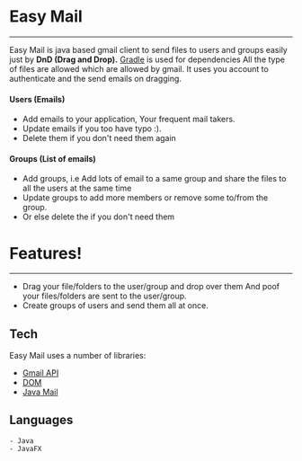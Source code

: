# Easy Mail
***

Easy Mail is java based gmail client to send files to users and groups easily just by **DnD (Drag and Drop).**
[Gradle](https://gradle.org/guides/) is used for dependencies
All the type of files are allowed which are allowed by gmail.
It uses you account to authenticate and the send emails on dragging.
#### Users (Emails)
  - Add emails to your application, Your frequent mail takers.
  - Update emails if you too have typo :).
  - Delete them if you don't need them again
 #### Groups (List of emails)
  - Add groups, i.e Add lots of email to a same group and share the files to all the users at the same time
  - Update groups to add more members or remove some to/from the group.
  - Or else delete the if you don't need them

# Features!
***
  - Drag your file/folders to the user/group and drop over them And poof your files/folders are sent to the user/group.
  - Create groups of users and send them all at once.


## Tech

Easy Mail uses a number of libraries:

* [Gmail API](https://developers.google.com/gmail/api/quickstart/java)
* [DOM](https://docs.oracle.com/javase/tutorial/jaxp/dom/)
* [Java Mail](http://www.oracle.com/technetwork/java/javamail/index.html)

## Languages
    - Java
    - JavaFX

